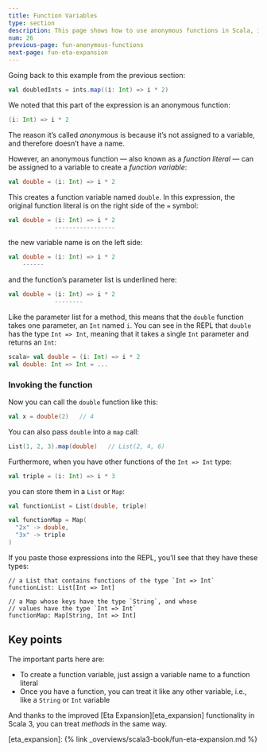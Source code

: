 ```yaml
---
title: Function Variables
type: section
description: This page shows how to use anonymous functions in Scala, including examples with the List class 'map' and 'filter' functions.
num: 26
previous-page: fun-anonymous-functions
next-page: fun-eta-expansion
---
```




Going back to this example from the previous section:

```scala
val doubledInts = ints.map((i: Int) => i * 2)
```

We noted that this part of the expression is an anonymous function:

```scala
(i: Int) => i * 2
```

The reason it’s called *anonymous* is because it’s not assigned to a variable, and therefore doesn’t have a name.

However, an anonymous function — also known as a *function literal* — can be assigned to a variable to create a *function variable*:

```scala
val double = (i: Int) => i * 2
```

This creates a function variable named `double`. In this expression, the original function literal is on the right side of the `=` symbol:

```scala
val double = (i: Int) => i * 2
             -----------------
```

the new variable name is on the left side:

```scala
val double = (i: Int) => i * 2
    ------
```

and the function’s parameter list is underlined here:

```scala
val double = (i: Int) => i * 2
             --------
```

Like the parameter list for a method, this means that the `double` function takes one parameter, an `Int` named `i`. You can see in the REPL that `double` has the type `Int => Int`, meaning that it takes a single `Int` parameter and returns an `Int`:

```scala
scala> val double = (i: Int) => i * 2
val double: Int => Int = ...
```


### Invoking the function

Now you can call the `double` function like this:

```scala
val x = double(2)   // 4
```

You can also pass `double` into a `map` call:

```scala
List(1, 2, 3).map(double)   // List(2, 4, 6)
```

Furthermore, when you have other functions of the `Int => Int` type:

```scala
val triple = (i: Int) => i * 3
```

you can store them in a `List` or `Map`:

```scala
val functionList = List(double, triple)

val functionMap = Map(
  "2x" -> double,
  "3x" -> triple
)
```

If you paste those expressions into the REPL, you’ll see that they have these types:

````
// a List that contains functions of the type `Int => Int`
functionList: List[Int => Int]

// a Map whose keys have the type `String`, and whose
// values have the type `Int => Int`
functionMap: Map[String, Int => Int]
````



## Key points

The important parts here are:

- To create a function variable, just assign a variable name to a function literal
- Once you have a function, you can treat it like any other variable, i.e., like a `String` or `Int` variable

And thanks to the improved [Eta Expansion][eta_expansion] functionality in Scala 3, you can treat *methods* in the same way.



[eta_expansion]: {% link _overviews/scala3-book/fun-eta-expansion.md %}
